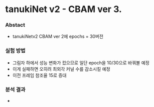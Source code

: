 # tanukiNet v2 - CBAM ver 3.

### Abstact
- tanukiNetv2 CBAM ver 2에 epochs = 30버전

### 실험 방법
- 그림자 하에서 성능 변화가 컸으므로 일단 epoch을 10/30으로 바꿔볼 예정
- 이게 실패하면 오히려 최외각 커널 수를 감소시킬 예정
- 이전 프레임 참조율 15로 증대

### 분석 결과
- 